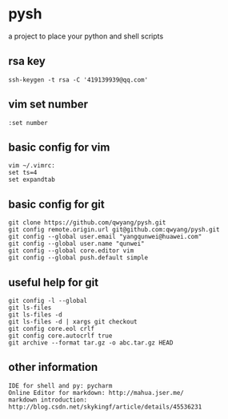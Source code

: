 # pysh
a project to place your python and shell scripts
## rsa key
    ssh-keygen -t rsa -C '419139939@qq.com'

## vim set number
    :set number

## basic config for vim
    vim ~/.vimrc:
    set ts=4
    set expandtab
    
## basic config for git
    git clone https://github.com/qwyang/pysh.git
    git config remote.origin.url git@github.com:qwyang/pysh.git
    git config --global user.email "yangqunwei@huawei.com"
    git config --global user.name "qunwei"
    git config --global core.editor vim
    git config --global push.default simple

## useful help for git
    git config -l --global
    git ls-files
    git ls-files -d
    git ls-files -d | xargs git checkout
    git config core.eol crlf
    git config core.autocrlf true
    git archive --format tar.gz -o abc.tar.gz HEAD

## other information
    IDE for shell and py: pycharm
    Online Editor for markdown: http://mahua.jser.me/
    markdown introduction: http://blog.csdn.net/skykingf/article/details/45536231
